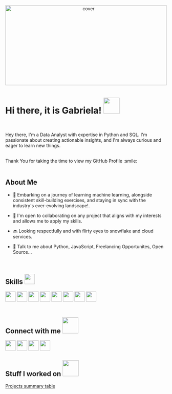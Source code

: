 <div align="center">
<img width="100%" height = "250px" src="https://raw.githubusercontent.com/rahulbanerjee26/githubProfileReadmeGenerator/main/banners/banner8.gif" alt="cover" />
</div>

<h1> Hi there, it is Gabriela! <img src = "https://raw.githubusercontent.com/rahulbanerjee26/githubProfileReadmeGenerator/main/gifs/wave.gif" width = 50px height='50px'> </h1>
<br>


<p align='rigth'>
Hey there, I'm a Data Analyst with expertise in Python and SQL. I'm passionate about creating actionable insights, and I'm always curious and eager to learn new things.
</p>
<br>


<div size='20px' align='rigth'> Thank You for taking the time to view my GitHub Profile :smile: 
</div>
<br>
<h2> About Me </h2>
  
  - 🔭 Embarking on a journey of learning machine learning, alongside consistent skill-building exercises, and staying in sync with the industry's ever-evolving landscape!.

- 👯 I'm open to collaborating on any project that aligns with my interests and allows me to apply my skills.
  
- 🔜 Looking respectfully and with flirty eyes to snowflake and cloud services.

- 💬 Talk to me about Python, JavaScript, Freelancing Opportunites, Open Source...
<br>


<h2> Skills <img src = "https://raw.githubusercontent.com/rahulbanerjee26/githubProfileReadmeGenerator/main/gifs/code.gif" width = 32px height=32px> </h2>
<div display="flex" gap="12px">
<img width ='32px' height='32px' src ='https://raw.githubusercontent.com/rahulbanerjee26/githubAboutMeGenerator/main/icons/python.svg'> 
<img width ='32px' height='32px' src ='https://raw.githubusercontent.com/rahulbanerjee26/githubAboutMeGenerator/main/icons/mysql.svg'>
<img width ='32px' height='32px' src ='https://cdn.worldvectorlogo.com/logos/tableau-software.svg'>
<img width ='32px' height='32px' src ='https://www.uc3m.es/sdic/media/sdic/img/mediana/original/im_power-bi-pro---icono/im_power-bi-pro---icono.png'>
<img width ='32px' height='32px' src ='https://raw.githubusercontent.com/rahulbanerjee26/githubAboutMeGenerator/main/icons/javascript.svg'>
<img width ='32px' height='32px' src ='https://raw.githubusercontent.com/rahulbanerjee26/githubAboutMeGenerator/main/icons/html.svg'>
<img width ='32px' height='32px' src ='https://raw.githubusercontent.com/rahulbanerjee26/githubAboutMeGenerator/main/icons/css.svg'>
<img width ='32px' height='32px' src ='https://raw.githubusercontent.com/rahulbanerjee26/githubAboutMeGenerator/main/icons/reactjs.svg'>
</div>

<br>


<h2> Connect with me <img src='https://raw.githubusercontent.com/rahulbanerjee26/githubProfileReadmeGenerator/main/gifs/handShake.gif' width="50px" height=50px> </h2>
<a href = 'https://www.linkedin.com/in/nilvia-a-02309720a/'> <img width = '32px' align= 'center' src="https://raw.githubusercontent.com/rahulbanerjee26/githubAboutMeGenerator/main/icons/linked-in-alt.svg"/></a> 
<a href = 'https://twitter.com/NilArj_'> <img width = '32px' align= 'center' src="https://raw.githubusercontent.com/rahulbanerjee26/githubAboutMeGenerator/main/icons/twitter.svg"/></a> 
<a href = 'https://github.com/NilArj'> <img width = '32px' align= 'center' src="https://raw.githubusercontent.com/rahulbanerjee26/githubAboutMeGenerator/main/icons/github.svg"/></a>
<a href = 'https://public.tableau.com/app/profile/nilvia.arjona/vizzes'> <img width = '32px' align= 'center' src="https://cdn.worldvectorlogo.com/logos/tableau-software.svg"/></a>
<br>


<h2> Stuff I worked on  <img src = "https://raw.githubusercontent.com/rahulbanerjee26/githubProfileReadmeGenerator/main/gifs/needABreak.gif" width = 50px height= 50px> </h2>
<a href="https://github.com/NilArj/Projects-overview">Projects summary table
</a>
<br>

